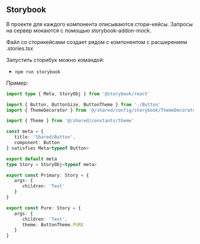## Storybook

В проекте для каждого компонента описываются стори-кейсы.
Запросы на сервер мокаются с помощью storybook-addon-mock.

Файл со сторикейсами создает рядом с компонентом с расширением .stories.tsx

Запустить сторибук можно командой:
- `npm run storybook`

Пример:

```typescript jsx
import type { Meta, StoryObj } from '@storybook/react'

import { Button, ButtonSize, ButtonTheme } from './Button'
import { ThemeDecorator } from '@/shared/config/storybook/ThemeDecorator/ThemeDecorator'

import { Theme } from '@/shared/constants/theme'

const meta = {
   title: 'Shared/Button',
   component: Button
} satisfies Meta<typeof Button>

export default meta
type Story = StoryObj<typeof meta>

export const Primary: Story = {
   args: {
      children: 'Text'
   }
}

export const Pure: Story = {
   args: {
      children: 'Text',
      theme: ButtonTheme.PURE
   }
}
```